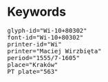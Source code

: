# Keywords
<pre>
glyph-id="Wi-10+80302"
font-id="Wi-10+80302"
printer-id="Wi"
printer="Maciej Wirzbięta"
period="1555/7-1605"
place="Kraków"
PT plate="563"
</pre>
